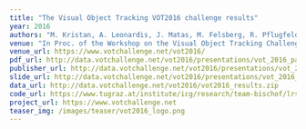 ```yaml
---
title: "The Visual Object Tracking VOT2016 challenge results"
year: 2016
authors: "M. Kristan, A. Leonardis, J. Matas, M. Felsberg, R. Pflugfelder, L. &Ccaron;ehovin, <i>et al.</i>"
venue: "In Proc. of the Workshop on the Visual Object Tracking Challenge (VOT, in conjunction with ECCV)"
venue_url: https://www.votchallenge.net/vot2016/
pdf_url: http://data.votchallenge.net/vot2016/presentations/vot_2016_paper.pdf
publisher_url: http://data.votchallenge.net/vot2016/presentations/vot_2016_paper.pdf
slide_url: http://data.votchallenge.net/vot2016/presentations/vot_2016_presentation.pdf
data_url: http://data.votchallenge.net/vot2016/vot2016_results.zip
code_url: https://www.tugraz.at/institute/icg/research/team-bischof/lrs/downloads/dat/
project_url: https://www.votchallenge.net
teaser_img: /images/teaser/vot2016_logo.png
---
```

